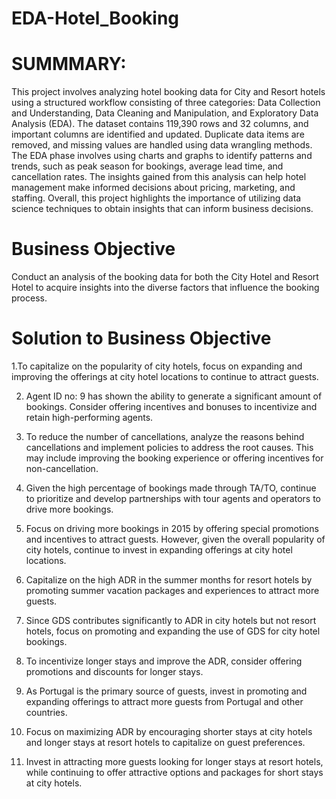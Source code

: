 # EDA-Hotel_Booking
# SUMMMARY:
This project involves analyzing hotel booking data for City and Resort hotels using a structured workflow consisting of three categories: Data Collection and Understanding, Data Cleaning and Manipulation, and Exploratory Data Analysis (EDA). The dataset contains 119,390 rows and 32 columns, and important columns are identified and updated. Duplicate data items are removed, and missing values are handled using data wrangling methods. The EDA phase involves using charts and graphs to identify patterns and trends, such as peak season for bookings, average lead time, and cancellation rates. The insights gained from this analysis can help hotel management make informed decisions about pricing, marketing, and staffing. Overall, this project highlights the importance of utilizing data science techniques to obtain insights that can inform business decisions.
# Business Objective
Conduct an analysis of the booking data for both the City Hotel and Resort Hotel to acquire insights into the diverse factors that influence the booking process.
# Solution to Business Objective

1.To capitalize on the popularity of city hotels, focus on expanding and improving the offerings at city hotel locations to continue to attract guests.

2. Agent ID no: 9 has shown the ability to generate a significant amount of bookings. Consider offering incentives and bonuses to incentivize and retain high-performing agents.

3. To reduce the number of cancellations, analyze the reasons behind cancellations and implement policies to address the root causes. This may include improving the booking experience or offering incentives for non-cancellation.

4. Given the high percentage of bookings made through TA/TO, continue to prioritize and develop partnerships with tour agents and operators to drive more bookings.

5. Focus on driving more bookings in 2015 by offering special promotions and incentives to attract guests. However, given the overall popularity of city hotels, continue to invest in expanding offerings at city hotel locations.

6. Capitalize on the high ADR in the summer months for resort hotels by promoting summer vacation packages and experiences to attract more guests.

7. Since GDS contributes significantly to ADR in city hotels but not resort hotels, focus on promoting and expanding the use of GDS for city hotel bookings.

8. To incentivize longer stays and improve the ADR, consider offering promotions and discounts for longer stays.

9. As Portugal is the primary source of guests, invest in promoting and expanding offerings to attract more guests from Portugal and other countries.

10. Focus on maximizing ADR by encouraging shorter stays at city hotels and longer stays at resort hotels to capitalize on guest preferences.

11. Invest in attracting more guests looking for longer stays at resort hotels, while continuing to offer attractive options and packages for short stays at city hotels.
